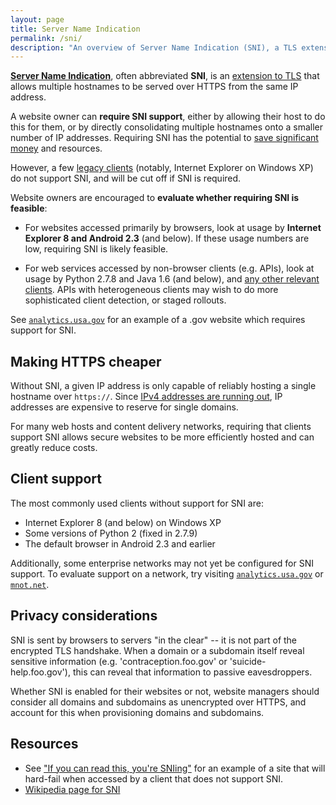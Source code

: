 ```yaml
---
layout: page
title: Server Name Indication
permalink: /sni/
description: "An overview of Server Name Indication (SNI), a TLS extension to allow multiple secure hostnames to be served from a single IP address."
---
```


**[Server Name Indication](https://en.wikipedia.org/wiki/Server_Name_Indication)**, often abbreviated **SNI**, is an [extension to TLS](https://tools.ietf.org/html/rfc6066#page-6) that allows multiple hostnames to be served over HTTPS from the same IP address.

A website owner can **require SNI support**, either by allowing their host to do this for them, or by directly consolidating multiple hostnames onto a smaller number of IP addresses. Requiring SNI has the potential to [save significant money](#making-https-cheaper) and resources.

However, a few [legacy clients](#client-support) (notably, Internet Explorer on Windows XP) do not support SNI, and will be cut off if SNI is required.

Website owners are encouraged to **evaluate whether requiring SNI is feasible**:

* For websites accessed primarily by browsers, look at usage by **Internet Explorer 8 and Android 2.3** (and below). If these usage numbers are low, requiring SNI is likely feasible.

* For web services accessed by non-browser clients (e.g. APIs), look at usage by Python 2.7.8 and Java 1.6 (and below), and [any other relevant clients](https://en.wikipedia.org/wiki/Server_Name_Indication#Client_side). APIs with heterogeneous clients may wish to do more sophisticated client detection, or staged rollouts.

See [`analytics.usa.gov`](https://analytics.usa.gov) for an example of a .gov website which requires support for SNI.

## Making HTTPS cheaper

Without SNI, a given IP address is only capable of reliably hosting a single hostname over `https://`. Since [IPv4 addresses are running out](https://en.wikipedia.org/wiki/IPv4_address_exhaustion), IP addresses are expensive to reserve for single domains.

For many web hosts and content delivery networks, requiring that clients support SNI allows secure websites to be more efficiently hosted and can greatly reduce costs.

## Client support

The most commonly used clients without support for SNI are:

* Internet Explorer 8 (and below) on Windows XP
* Some versions of Python 2 (fixed in 2.7.9)
* The default browser in Android 2.3 and earlier

Additionally, some enterprise networks may not yet be configured for SNI support. To evaluate support on a network, try visiting [`analytics.usa.gov`](https://analytics.usa.gov) or [`mnot.net`](https://www.mnot.net/blog/2014/05/09/if_you_can_read_this_youre_sniing).

## Privacy considerations

SNI is sent by browsers to servers "in the clear" -- it is not part of the encrypted TLS handshake. When a domain or a subdomain itself reveal sensitive information (e.g. 'contraception.foo.gov' or 'suicide-help.foo.gov'), this can reveal that information to passive eavesdroppers. 

Whether SNI is enabled for their websites or not, website managers should consider all domains and subdomains as unencrypted over HTTPS, and account for this when provisioning domains and subdomains.

## Resources

* See ["If you can read this, you're SNIing"](https://www.mnot.net/blog/2014/05/09/if_you_can_read_this_youre_sniing) for an example of a site that will hard-fail when accessed by a client that does not support SNI.
* [Wikipedia page for SNI](https://en.wikipedia.org/wiki/Server_Name_Indication)
